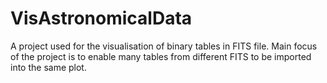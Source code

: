 # VisAstronomicalData
A project used for the visualisation of binary tables in FITS file. Main focus of the project is to enable many tables from different FITS to be imported into the same plot.
